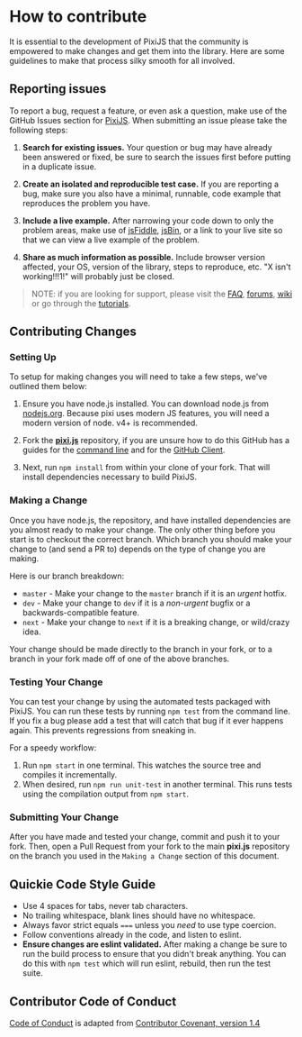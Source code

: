 # How to contribute

It is essential to the development of PixiJS that the community is empowered
to make changes and get them into the library. Here are some guidelines to make
that process silky smooth for all involved.

## Reporting issues

To report a bug, request a feature, or even ask a question, make use of the GitHub Issues
section for [PixiJS][issues]. When submitting an issue please take the following steps:

1. **Search for existing issues.** Your question or bug may have already been answered or fixed,
be sure to search the issues first before putting in a duplicate issue.

2. **Create an isolated and reproducible test case.** If you are reporting a bug, make sure you
also have a minimal, runnable, code example that reproduces the problem you have.

3. **Include a live example.** After narrowing your code down to only the problem areas, make use
of [jsFiddle][fiddle], [jsBin][jsbin], or a link to your live site so that we can view a live example of the problem.

4. **Share as much information as possible.** Include browser version affected, your OS, version of
the library, steps to reproduce, etc. "X isn't working!!!1!" will probably just be closed.

> NOTE: if you are looking for support, please visit the [FAQ][faq], [forums][forums], [wiki][wiki]
> or go through the [tutorials][tutorials].

## Contributing Changes

### Setting Up

To setup for making changes you will need to take a few steps, we've outlined them below:

1. Ensure you have node.js installed. You can download node.js from [nodejs.org][node]. Because
pixi uses modern JS features, you will need a modern version of node. v4+ is recommended.

2. Fork the **[pixi.js][pixi]** repository, if you are unsure how to do this GitHub has a guides
for the [command line][fork-cli] and for the [GitHub Client][fork-gui].

3. Next, run `npm install` from within your clone of your fork. That will install dependencies
necessary to build PixiJS.


### Making a Change

Once you have node.js, the repository, and have installed dependencies are you almost ready to make your
change. The only other thing before you start is to checkout the correct branch. Which branch you should
make your change to (and send a PR to) depends on the type of change you are making.

Here is our branch breakdown:

- `master` - Make your change to the `master` branch if it is an *urgent* hotfix.
- `dev` - Make your change to `dev` if it is a *non-urgent* bugfix or a backwards-compatible feature.
- `next` - Make your change to `next` if it is a breaking change, or wild/crazy idea.

Your change should be made directly to the branch in your fork, or to a branch in your fork made off of
one of the above branches.

### Testing Your Change

You can test your change by using the automated tests packaged with PixiJS. You can run these tests
by running `npm test` from the command line. If you fix a bug please add a test that will catch that
bug if it ever happens again. This prevents regressions from sneaking in.

For a speedy workflow:
1. Run `npm start` in one terminal. This watches the source tree and compiles it incrementally.
2. When desired, run `npm run unit-test` in another terminal. This runs tests using the compilation output from `npm start`.

### Submitting Your Change

After you have made and tested your change, commit and push it to your fork. Then, open a Pull Request
from your fork to the main **pixi.js** repository on the branch you used in the `Making a Change` section of this document.

## Quickie Code Style Guide

- Use 4 spaces for tabs, never tab characters.
- No trailing whitespace, blank lines should have no whitespace.
- Always favor strict equals `===` unless you *need* to use type coercion.
- Follow conventions already in the code, and listen to eslint.
- **Ensure changes are eslint validated.** After making a change be sure to run the build process
to ensure that you didn't break anything. You can do this with `npm test` which will run
eslint, rebuild, then run the test suite.

[faq]: http://www.pixijs.com/faq
[fiddle]: http://jsfiddle.net
[fork-cli]: https://help.github.com/articles/fork-a-repo/
[fork-gui]: https://guides.github.com/activities/forking/
[forums]: http://www.html5gamedevs.com/forum/15-pixijs/
[issues]: https://github.com/pixijs/pixi.js/issues
[jsbin]: http://jsbin.com/
[node]: http://nodejs.org
[pixi]: https://github.com/pixijs/pixi.js
[tutorials]: http://www.pixijs.com/tutorials
[wiki]: https://github.com/pixijs/pixi.js/wiki

## Contributor Code of Conduct

[Code of Conduct](CODE_OF_CONDUCT.md) is adapted from [Contributor Covenant, version 1.4](http://contributor-covenant.org/version/1/4)
